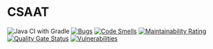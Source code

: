 # CSAAT
![Java CI with Gradle](https://github.com/THISURA97/CSAAT/workflows/Java%20CI%20with%20Gradle/badge.svg)
[![Bugs](https://sonarcloud.io/api/project_badges/measure?project=THISURA97_CSAAT&metric=bugs)](https://sonarcloud.io/dashboard?id=THISURA97_CSAAT)
[![Code Smells](https://sonarcloud.io/api/project_badges/measure?project=THISURA97_CSAAT&metric=code_smells)](https://sonarcloud.io/dashboard?id=THISURA97_CSAAT)
[![Maintainability Rating](https://sonarcloud.io/api/project_badges/measure?project=THISURA97_CSAAT&metric=sqale_rating)](https://sonarcloud.io/dashboard?id=THISURA97_CSAAT)
[![Quality Gate Status](https://sonarcloud.io/api/project_badges/measure?project=THISURA97_CSAAT&metric=alert_status)](https://sonarcloud.io/dashboard?id=THISURA97_CSAAT)
[![Vulnerabilities](https://sonarcloud.io/api/project_badges/measure?project=THISURA97_CSAAT&metric=vulnerabilities)](https://sonarcloud.io/dashboard?id=THISURA97_CSAAT)
